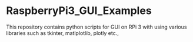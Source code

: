 # RaspberryPi3_GUI_Examples
This repository contains python scripts for GUI on RPi 3 with using various libraries such as tkinter, matlplotlib, plotly etc.,
